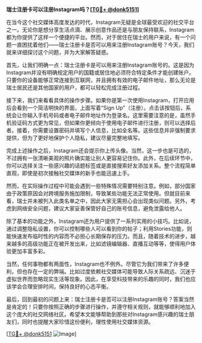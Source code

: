 **瑞士注册卡可以注册Instagram吗？[[TG💪+ @donk5151](https://t.me/s/donk5151)]**

在当今这个社交媒体高度发达的时代，Instagram无疑是全球最受欢迎的社交平台之一。无论你是想分享生活点滴、展示创意作品还是与朋友保持联系，Instagram都为你提供了这样一个便捷的平台。然而，对于居住在瑞士的用户来说，有一个问题一直困扰着他们——瑞士注册卡是否可以用来注册Instagram账号？今天，我们就来详细探讨这个问题，并为大家解答疑惑。

首先，让我们明确一点：瑞士注册卡是可以用来注册Instagram账号的。这是因为Instagram并没有明确规定用户的国籍或居住地必须符合特定条件才能创建账户。只要你的设备能够正常连接到互联网，并且拥有有效的电子邮件地址，那么无论是瑞士居民还是其他国家的用户，都可以轻松完成注册过程。

接下来，我们来看看具体的操作步骤。如果你是第一次使用Instagram，打开应用后会看到一个简洁明快的界面，上面写着“Sign Up”（注册）。点击该按钮后，系统会让你输入手机号码或者电子邮件地址作为登录名。这里需要注意的是，虽然手机验证码方式更为常见，但如果你更倾向于使用电子邮件进行注册，则可以选择后者。接着，你需要设置密码并填写个人信息，比如全名等。这些信息并非强制要求提供，但为了更好地保护个人隐私，建议尽量完整地填写。

完成上述操作之后，Instagram还会提示你上传头像。当然，这一步也是可选的，不过拥有一张清晰美观的照片确实能让别人更容易记住你。此外，在后续环节中，你可以选择关注一些感兴趣的话题标签或是直接搜索好友添加关系。整个流程简单直观，即使是初次接触社交媒体的新手也能迅速上手。

然而，在实际操作过程中可能会遇到一些特殊情况需要特别注意。例如，部分国家由于政策原因会对跨境服务施加限制，导致某些功能无法正常使用。但就目前来看，瑞士并未被列入此类名单之中，因此大家无需担心会出现类似问题。另外，考虑到网络安全问题，建议大家妥善保管好自己的账号信息，避免泄露给他人。

除了基本的功能之外，Instagram还为用户提供了一系列实用的小技巧。比如说，通过调整隐私设置，你可以控制哪些人可以看到你的帖子；利用Stories功能，则能快速发布临时性的内容而不必担心长期保存的压力。而且，随着技术的进步，越来越多的高级功能正在被开发出来，比如滤镜编辑器、直播互动等等，使得用户体验更加丰富多彩。

当然，任何事物都有两面性，Instagram也不例外。尽管它为我们带来了许多便利，但也存在一定的弊端。比如过度依赖社交媒体可能导致人际关系疏远、沉迷于虚拟世界而忽略现实生活等现象。因此，在享受科技带来的乐趣的同时，我们也应该学会合理安排时间，保持良好的心态平衡。

最后，回到最初的问题上来：瑞士注册卡是否可以注册Instagram账号？答案当然是肯定的！只要你按照正确的步骤进行操作，并遵守相关规则，就能够顺利地加入这个庞大的社交网络社区。希望本文能够帮助到那些对Instagram感兴趣的瑞士朋友们，同时也提醒大家珍惜这份便利，理性使用社交媒体资源。

[[TG💪+ @donk5151](https://t.me/s/donk5151) ![Image](https://i.postimg.cc/rwNCRYN7/Snipaste-2025-04-30-17-27-05.png)]